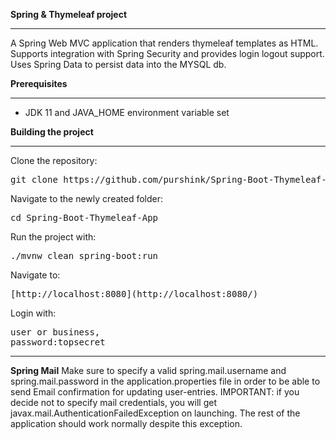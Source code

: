 <b>Spring & Thymeleaf project</b>

* * * * *

A Spring Web MVC application that renders thymeleaf templates as HTML. Supports integration with Spring Security and provides login logout support. Uses Spring Data to persist data into the MYSQL db.

<b>Prerequisites</b>

* * * * *

-   JDK 11 and JAVA_HOME environment variable set



<b>Building the project</b>

* * * * *

Clone the repository:

<pre>git clone https://github.com/purshink/Spring-Boot-Thymeleaf-App </pre>
Navigate to the newly created folder:

<pre>cd Spring-Boot-Thymeleaf-App</pre>

Run the project with:

<pre>./mvnw clean spring-boot:run</pre>

Navigate to:

<pre>[http://localhost:8080](http://localhost:8080/)</pre>

Login with: 
<pre>user or business,
password:topsecret</pre>

* * * * *

<b>Spring Mail</b>
Make sure to specify a valid spring.mail.username and spring.mail.password in the application.properties file in order to be able to send Email confirmation for updating user-entries.
IMPORTANT: if you decide not to specify mail credentials, you will get  javax.mail.AuthenticationFailedException on launching. The rest of the application should work normally despite this exception.
